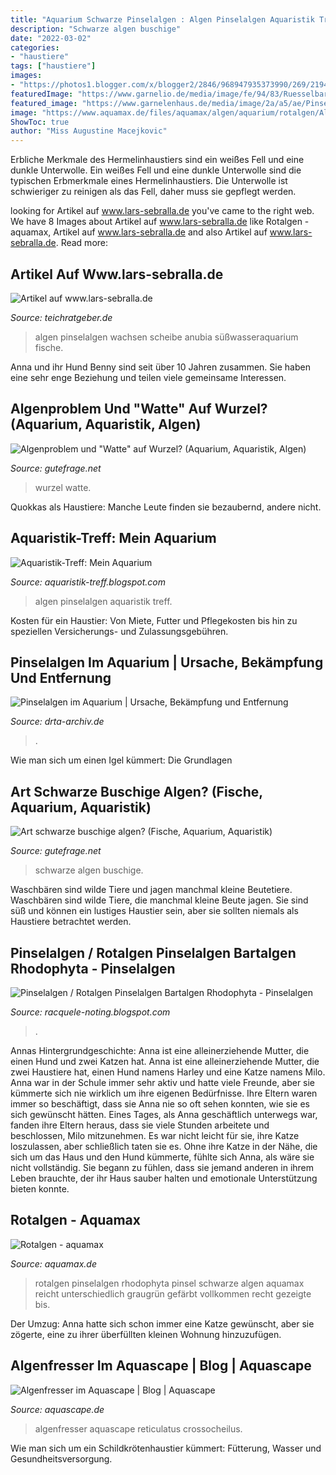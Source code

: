 ```yaml
---
title: "Aquarium Schwarze Pinselalgen : Algen Pinselalgen Aquaristik Treff"
description: "Schwarze algen buschige"
date: "2022-03-02"
categories:
- "haustiere"
tags: ["haustiere"]
images:
- "https://photos1.blogger.com/x/blogger2/2846/968947935373990/269/219497/gse_multipart62413.jpg"
featuredImage: "https://www.garnelio.de/media/image/fe/94/83/Ruesselbarbe500150ctVompIqT3PFDwvR0opNDP2DxFB.jpg"
featured_image: "https://www.garnelenhaus.de/media/image/2a/a5/ae/Pinselalge_Rotalge_Garnelen_Wiki.png"
image: "https://www.aquamax.de/files/aquamax/algen/aquarium/rotalgen/AlgenAQ_Rotalgen_Audouinella600.jpg"
ShowToc: true
author: "Miss Augustine Macejkovic"
---
```



Erbliche Merkmale des Hermelinhaustiers sind ein weißes Fell und eine dunkle Unterwolle.
Ein weißes Fell und eine dunkle Unterwolle sind die typischen Erbmerkmale eines Hermelinhaustiers. Die Unterwolle ist schwieriger zu reinigen als das Fell, daher muss sie gepflegt werden.

	

		
looking for Artikel auf www.lars-sebralla.de you've came to the right web. We have 8 Images about Artikel auf www.lars-sebralla.de like Rotalgen - aquamax, Artikel auf www.lars-sebralla.de and also Artikel auf www.lars-sebralla.de. Read more:
		
    
## Artikel Auf Www.lars-sebralla.de

<img loading=lazy src="http://www.teichratgeber.de/sartikel_algen02.jpg" onerror="this.onerror=null;this.src='https://tse4.mm.bing.net/th?id=OIP.5GEc1NQqKo1cV0h0KkMJGgHaFv&amp;pid=15.1';" alt="Artikel auf www.lars-sebralla.de">

_Source: teichratgeber.de_

>algen pinselalgen wachsen scheibe anubia süßwasseraquarium fische. 

	

Anna und ihr Hund Benny sind seit über 10 Jahren zusammen. Sie haben eine sehr enge Beziehung und teilen viele gemeinsame Interessen.

    
## Algenproblem Und &quot;Watte&quot; Auf Wurzel? (Aquarium, Aquaristik, Algen)

<img loading=lazy src="https://images.gutefrage.net/media/fragen/bilder/algenproblem-und-watte-auf-wurzel/2_big.jpg?v=1481453650000" onerror="this.onerror=null;this.src='https://tse1.mm.bing.net/th?id=OIP.Az382neQfrKNY63to8AgFgHaHa&amp;pid=15.1';" alt="Algenproblem und &quot;Watte&quot; auf Wurzel? (Aquarium, Aquaristik, Algen)">

_Source: gutefrage.net_

>wurzel watte. 

	

Quokkas als Haustiere: Manche Leute finden sie bezaubernd, andere nicht.

    
## Aquaristik-Treff: Mein Aquarium

<img loading=lazy src="https://photos1.blogger.com/x/blogger2/2846/968947935373990/269/219497/gse_multipart62413.jpg" onerror="this.onerror=null;this.src='https://tse2.mm.bing.net/th?id=OIP.yMRegg33tLXKO-_K6asQLQAAAA&amp;pid=15.1';" alt="Aquaristik-Treff: Mein Aquarium">

_Source: aquaristik-treff.blogspot.com_

>algen pinselalgen aquaristik treff. 

	

Kosten für ein Haustier: Von Miete, Futter und Pflegekosten bis hin zu speziellen Versicherungs- und Zulassungsgebühren.

    
## Pinselalgen Im Aquarium | Ursache, Bekämpfung Und Entfernung

<img loading=lazy src="https://www.drta-archiv.de/picsdrta01/pinselalgen03-tn.jpg" onerror="this.onerror=null;this.src='https://tse1.mm.bing.net/th?id=OIP.3LMuigtDGUimY69IzHYuFwAAAA&amp;pid=15.1';" alt="Pinselalgen im Aquarium | Ursache, Bekämpfung und Entfernung">

_Source: drta-archiv.de_

>. 

	

Wie man sich um einen Igel kümmert: Die Grundlagen

    
## Art Schwarze Buschige Algen? (Fische, Aquarium, Aquaristik)

<img loading=lazy src="https://images.gutefrage.net/media/fragen/bilder/art-schwarze-buschige-algen/0_big.jpg?v=1619885795000" onerror="this.onerror=null;this.src='https://tse3.mm.bing.net/th?id=OIP.d0uPuxQf7X1aNgnvzBdttgAAAA&amp;pid=15.1';" alt="Art schwarze buschige algen? (Fische, Aquarium, Aquaristik)">

_Source: gutefrage.net_

>schwarze algen buschige. 

	

Waschbären sind wilde Tiere und jagen manchmal kleine Beutetiere.
Waschbären sind wilde Tiere, die manchmal kleine Beute jagen. Sie sind süß und können ein lustiges Haustier sein, aber sie sollten niemals als Haustiere betrachtet werden.

    
## Pinselalgen / Rotalgen Pinselalgen Bartalgen Rhodophyta - Pinselalgen

<img loading=lazy src="https://www.garnelenhaus.de/media/image/2a/a5/ae/Pinselalge_Rotalge_Garnelen_Wiki.png" onerror="this.onerror=null;this.src='https://tse1.mm.bing.net/th?id=OIP.D9V0qHLaeIdqCDZuhU6ywQHaFj&amp;pid=15.1';" alt="Pinselalgen / Rotalgen Pinselalgen Bartalgen Rhodophyta - Pinselalgen">

_Source: racquele-noting.blogspot.com_

>. 

	

Annas Hintergrundgeschichte: Anna ist eine alleinerziehende Mutter, die einen Hund und zwei Katzen hat.
Anna ist eine alleinerziehende Mutter, die zwei Haustiere hat, einen Hund namens Harley und eine Katze namens Milo. Anna war in der Schule immer sehr aktiv und hatte viele Freunde, aber sie kümmerte sich nie wirklich um ihre eigenen Bedürfnisse. Ihre Eltern waren immer so beschäftigt, dass sie Anna nie so oft sehen konnten, wie sie es sich gewünscht hätten. Eines Tages, als Anna geschäftlich unterwegs war, fanden ihre Eltern heraus, dass sie viele Stunden arbeitete und beschlossen, Milo mitzunehmen. Es war nicht leicht für sie, ihre Katze loszulassen, aber schließlich taten sie es. Ohne ihre Katze in der Nähe, die sich um das Haus und den Hund kümmerte, fühlte sich Anna, als wäre sie nicht vollständig. Sie begann zu fühlen, dass sie jemand anderen in ihrem Leben brauchte, der ihr Haus sauber halten und emotionale Unterstützung bieten konnte.

    
## Rotalgen - Aquamax

<img loading=lazy src="https://www.aquamax.de/files/aquamax/algen/aquarium/rotalgen/AlgenAQ_Rotalgen_Audouinella600.jpg" onerror="this.onerror=null;this.src='https://tse3.mm.bing.net/th?id=OIP.Zks2PGupnuW03Sl_pVKtTAHaE8&amp;pid=15.1';" alt="Rotalgen - aquamax">

_Source: aquamax.de_

>rotalgen pinselalgen rhodophyta pinsel schwarze algen aquamax reicht unterschiedlich graugrün gefärbt vollkommen recht gezeigte bis. 

	

Der Umzug: Anna hatte sich schon immer eine Katze gewünscht, aber sie zögerte, eine zu ihrer überfüllten kleinen Wohnung hinzuzufügen.

    
## Algenfresser Im Aquascape | Blog | Aquascape

<img loading=lazy src="https://www.garnelio.de/media/image/fe/94/83/Ruesselbarbe500150ctVompIqT3PFDwvR0opNDP2DxFB.jpg" onerror="this.onerror=null;this.src='https://tse1.mm.bing.net/th?id=OIP.uQr_VmvAW0uOwdPzR2KjbQHaF7&amp;pid=15.1';" alt="Algenfresser im Aquascape | Blog | Aquascape">

_Source: aquascape.de_

>algenfresser aquascape reticulatus crossocheilus. 

	

Wie man sich um ein Schildkrötenhaustier kümmert: Fütterung, Wasser und Gesundheitsversorgung.

